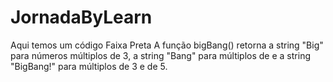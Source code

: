 # JornadaByLearn

Aqui temos um código Faixa Preta
A função bigBang() retorna a string "Big" para números múltiplos de 3, a string "Bang" para múltiplos de e a string "BigBang!" para múltiplos de 3 e de 5.
